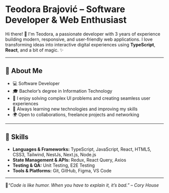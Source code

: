 # Teodora Brajović – Software Developer & Web Enthusiast

Hi there! 👋 I'm Teodora, a passionate developer with 3 years of experience building modern, responsive, and user-friendly web applications. I love transforming ideas into interactive digital experiences using **TypeScript**, **React**, and a bit of magic. ✨

---

## 🚀 About Me

- 💻 Software Developer
- 🎓 Bachelor’s degree in Information Technology
- 🧩 I enjoy solving complex UI problems and creating seamless user experiences
- 🌱 Always learning new technologies and improving my skills
- 🌍 Open to collaborations, freelance projects and networking

---

## 💼 Skills

- **Languages & Frameworks:** TypeScript, JavaScript, React, HTML5, CSS3, Tailwind, NestJs, Next.js, Node.js
- **State Management & APIs:** Redux, React Query, Axios
- **Testing & QA:** Unit Testing, E2E Testing
- **Tools & Platforms:** Git, GitHub, Figma, VS Code

---

🌟*“Code is like humor. When you have to explain it, it’s bad.” – Cory House*
